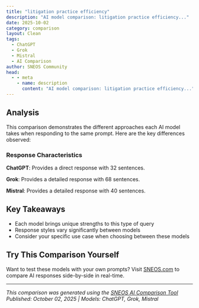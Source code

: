 ```yaml
---
title: "litigation practice efficiency"
description: "AI model comparison: litigation practice efficiency..."
date: 2025-10-02
category: comparison
layout: Clean
tags:
  - ChatGPT
  - Grok
  - Mistral
  - AI Comparison
author: SNEOS Community
head:
  - - meta
    - name: description
      content: "AI model comparison: litigation practice efficiency..."
---
```


<ChatComparison
  title="litigation practice efficiency"
  prompt="litigation practice efficiency"
  :responses='{"ChatGPT": "Litigation practice efficiency refers to the ability to manage and conduct litigation processes\u2014such as case preparation, discovery, motion practice, trial, and settlement negotiations\u2014in a way that maximizes results while minimizing wasted time, effort, and cost. Improving efficiency in litigation can benefit law firms, legal departments, and clients by reducing billable hours, speeding up case resolution, and enhancing overall outcomes.\n\nHere are some key strategies and tools to improve litigation practice efficiency:\n\n### 1. Case Management Systems\n- Use legal practice management software (e.g., Clio, MyCase, PracticePanther) to organize cases, track deadlines, store documents, and manage communications in a centralized platform.\n\n### 2. Document Automation\n- Automate the creation of standard forms, pleadings, and discovery requests using templates and document assembly tools to save time and reduce errors.\n\n### 3. E-Discovery Tools\n- Employ e-discovery software (e.g., Relativity, Logikcull) to efficiently collect, process, review, and analyze electronic evidence.\n\n### 4. Workflow Standardization\n- Develop standardized processes and checklists for common litigation tasks to ensure consistency and reduce redundant work.\n\n### 5. Delegation and Team Collaboration\n- Use task management platforms (e.g., Asana, Trello, Microsoft Teams) to assign responsibilities, monitor progress, and improve communication among legal teams and support staff.\n\n### 6. Alternative Dispute Resolution (ADR)\n- Explore mediation, arbitration, or settlement discussions early to potentially resolve disputes more quickly and economically than trial.\n\n### 7. Legal Research Tools\n- Utilize advanced legal research platforms (e.g., Westlaw Edge, Lexis\u002B, Bloomberg Law) featuring AI-powered analytics to quickly find relevant case law and statutes.\n\n### 8. Time Tracking and Billing Efficiency\n- Implement accurate time-tracking solutions and consider alternative fee arrangements (AFAs) to align incentives for efficient case handling.\n\n### 9. Continuous Learning and Training\n- Regularly train staff on new technology, litigation strategies, and compliance requirements to maintain high performance standards.\n\n### 10. Client Communication\n- Maintain transparent, timely communication with clients to manage expectations and reduce back-and-forth queries.\n\n---\n\nIf you want, I can provide recommendations tailored to a specific type of litigation or size of practice. Would that be helpful?", "Grok": "Litigation practice efficiency refers to the ability of legal professionals and law firms to manage litigation processes in a streamlined, cost-effective, and time-sensitive manner while achieving favorable outcomes for their clients. Improving efficiency in litigation practice involves optimizing workflows, leveraging technology, managing resources effectively, and reducing unnecessary delays or costs. Below are key strategies, tools, and concepts to enhance litigation practice efficiency:\n\n---\n\n### 1. Case Management and Organization\nEfficient litigation begins with proper organization and management of cases. Key practices include:\n- **Centralized Case Management Systems**: Use case management software (e.g., Clio, MyCase, or PracticePanther) to track deadlines, store documents, manage client communications, and monitor case progress.\n- **Standardized Processes**: Develop templates for common legal documents (e.g., pleadings, motions, discovery requests) to reduce repetitive work.\n- **Task Delegation**: Assign tasks to appropriate team members (e.g., paralegals for research, junior attorneys for drafting) to ensure efficient use of time and expertise.\n\n---\n\n### 2. Leverage Technology\nTechnology plays a critical role in improving efficiency in litigation. Key tools and innovations include:\n- **E-Discovery Tools**: Use software like Relativity, Logikcull, or Everlaw to manage large volumes of electronic evidence, conduct keyword searches, and organize discovery materials.\n- **Document Automation**: Automate the creation of legal documents using tools like HotDocs or Contract Express to save time on repetitive drafting.\n- **Legal Research Platforms**: Utilize efficient research tools like Westlaw, LexisNexis, or Bloomberg Law to quickly access case law, statutes, and secondary sources.\n- **Virtual Collaboration Tools**: Use platforms like Zoom or Microsoft Teams for remote depositions, client meetings, and team collaboration, reducing travel time and costs.\n- **AI and Analytics**: Implement AI tools for predictive case outcomes, contract review, and risk assessment to inform litigation strategy.\n\n---\n\n### 3. Effective Time Management\nTime is a critical resource in litigation. Improving time management can significantly boost efficiency:\n- **Calendaring and Deadlines**: Use digital calendars with automated reminders for court deadlines, filing dates, and discovery cutoffs.\n- **Prioritization**: Focus on high-impact tasks (e.g., motion drafting over administrative work) and address critical issues early to avoid last-minute rushes.\n- **Avoiding Over-Research**: Set clear objectives for legal research to avoid spending excessive time on low-value issues.\n\n---\n\n### 4. Cost Control and Budgeting\nLitigation can be expensive, so controlling costs is essential for efficiency:\n- **Transparent Billing**: Provide clients with regular updates on costs and detailed billing to avoid disputes and build trust.\n- **Alternative Fee Arrangements**: Consider flat fees, contingency fees, or phased billing instead of hourly rates to align costs with client expectations.\n- **Early Case Assessment**: Conduct a thorough analysis at the outset to evaluate the merits of the case, potential costs, and likelihood of success, helping to avoid unnecessary litigation.\n- **Settlement Strategies**: Encourage mediation or settlement when appropriate to reduce the time and expense of prolonged litigation.\n\n---\n\n### 5. Streamlined Discovery Process\nDiscovery is often the most time-consuming and costly phase of litigation. Efficiency can be improved by:\n- **Targeted Discovery Requests**: Limit requests to relevant documents and information to avoid overburdening opposing parties and reducing review time.\n- **Early Meet-and-Confer**: Collaborate with opposing counsel early to agree on discovery scope, timelines, and formats to minimize disputes.\n- **Proportionality**: Adhere to the principle of proportionality under the Federal Rules of Civil Procedure (or similar state rules) to ensure discovery is reasonable and relevant to the case\u2019s needs.\n\n---\n\n### 6. Client Communication and Expectation Management\nEfficient litigation requires clear and consistent communication with clients:\n- **Set Realistic Expectations**: Educate clients about timelines, costs, and potential outcomes to avoid misunderstandings.\n- **Regular Updates**: Provide periodic updates via email or client portals to keep clients informed without excessive meetings.\n- **Client Portals**: Use secure portals to share documents, invoices, and updates, reducing the need for repetitive communication.\n\n---\n\n### 7. Training and Team Development\nA skilled and well-coordinated team is essential for efficient litigation:\n- **Continuing Education**: Regularly train attorneys and staff on new technologies, legal developments, and best practices.\n- **Collaboration**: Foster a team-oriented approach to share knowledge, reduce duplication of effort, and solve problems collectively.\n- **Mentorship**: Pair junior attorneys with experienced litigators to improve skills and efficiency over time.\n\n---\n\n### 8. Pre-Trial Preparation\nThorough preparation before trial can save time and improve outcomes:\n- **Witness Preparation**: Prepare witnesses early to ensure clear and concise testimony, reducing surprises during trial.\n- **Motion Practice**: File motions (e.g., summary judgment) strategically to narrow issues or resolve cases without a full trial.\n- **Trial Technology**: Use presentation software (e.g., TrialDirector) to organize exhibits and deliver compelling arguments efficiently.\n\n---\n\n### 9. Post-Case Analysis\nContinuous improvement is key to long-term efficiency:\n- **Debriefing**: After a case concludes, hold a team debrief to evaluate what worked well and what could be improved.\n- **Data Tracking**: Monitor metrics like case duration, costs, and outcomes to identify trends and areas for improvement.\n- **Client Feedback**: Solicit client input to understand their experience and refine processes accordingly.\n\n---\n\n### 10. Ethical Considerations\nEfficiency should not compromise ethical obligations:\n- **Competence**: Ensure that efficiency measures (e.g., automation) do not lead to errors or substandard work.\n- **Confidentiality**: Protect client data when using cloud-based tools or third-party vendors.\n- **Zealous Representation**: Balance efficiency with the duty to advocate vigorously for the client\u2019s interests.\n\n---\n\nBy implementing these strategies and tools, law firms and litigation practitioners can reduce delays, lower costs, improve client satisfaction, and achieve better outcomes. Efficiency in litigation is not just about working faster\u2014it\u2019s about working smarter by aligning resources, technology, and strategy to meet the demands of modern legal practice. If you have a specific aspect of litigation efficiency in mind (e.g., technology adoption or cost control), let me know, and I can dive deeper into that topic!", "Mistral": "Improving efficiency in a litigation practice involves streamlining processes, leveraging technology, and optimizing workflows. Here are some strategies to enhance litigation practice efficiency:\n\n### 1. **Technology Integration**\n - **Case Management Software:** Use software like Clio, MyCase, or PracticePanther to manage cases, track deadlines, and organize documents.\n - **Document Automation:** Tools like HotDocs or ContractWorks can automate the creation of standard legal documents.\n - **E-Discovery Tools:** Utilize platforms like Relativity or Logikcull to manage and review electronic documents efficiently.\n - **Communication Tools:** Implement secure communication platforms like Slack or Microsoft Teams for internal and client communications.\n\n### 2. **Process Standardization**\n - **Checklists and Templates:** Develop standardized checklists and templates for common tasks and documents to ensure consistency and reduce errors.\n - **Workflow Automation:** Automate repetitive tasks such as document generation, email reminders, and client updates using workflow management tools.\n\n### 3. **Document Management**\n - **Digital Filing:** Maintain a digital filing system to easily access and manage documents.\n - **Version Control:** Use tools that track changes and maintain version control to avoid confusion and errors.\n\n### 4. **Time Management**\n - **Time Tracking:** Use time-tracking software to accurately bill clients and monitor productivity.\n - **Task Prioritization:** Prioritize tasks based on urgency and importance to ensure critical deadlines are met.\n\n### 5. **Client Communication**\n - **Client Portals:** Provide clients with secure portals to access case updates, documents, and communicate with the legal team.\n - **Regular Updates:** Establish a routine for providing regular updates to clients to keep them informed and manage expectations.\n\n### 6. **Collaboration**\n - **Team Collaboration Tools:** Use collaborative tools like Trello or Asana to manage tasks, assign responsibilities, and track progress.\n - **Virtual Meetings:** Conduct virtual meetings using platforms like Zoom or Webex to save time and facilitate collaboration.\n\n### 7. **Continuous Learning and Training**\n - **Professional Development:** Encourage continuous learning and training to stay updated with the latest legal developments and technologies.\n - **Knowledge Sharing:** Foster a culture of knowledge sharing within the team to leverage collective expertise.\n\n### 8. **Outsourcing and Delegation**\n - **Outsourcing Non-Core Tasks:** Outsource non-core tasks such as administrative work, document review, or transcription to specialized service providers.\n - **Delegation:** Delegate tasks to junior attorneys, paralegals, or support staff to free up senior attorneys for more complex work.\n\n### 9. **Data Analytics**\n - **Performance Metrics:** Use data analytics to track key performance indicators (KPIs) such as case outcomes, billable hours, and client satisfaction.\n - **Predictive Analytics:** Utilize predictive analytics to forecast case outcomes and optimize strategies.\n\n### 10. **Client Intake and Management**\n - **Efficient Intake Process:** Streamline the client intake process using automated forms and workflows to gather necessary information quickly.\n - **Client Relationship Management (CRM):** Use CRM software to manage client relationships, track interactions, and identify opportunities for cross-selling and upselling.\n\n### 11. **Legal Research**\n - **Research Tools:** Utilize advanced legal research tools like Westlaw, LexisNexis, or Fastcase to quickly find relevant case law and statutes.\n - **AI-Powered Research:** Leverage AI-powered research tools to automate the search for precedents and legal arguments.\n\n### 12. **Courtroom Technology**\n - **Trial Presentation Software:** Use software like TrialDirector or TrialPad to organize and present evidence effectively in court.\n - **Remote Hearings:** Be prepared for remote hearings with the right technology and training to ensure smooth proceedings.\n\nBy implementing these strategies, a litigation practice can significantly enhance its efficiency, reduce costs, and improve client satisfaction."}' 
  published-date="01:13"
/>

## Analysis

This comparison demonstrates the different approaches each AI model takes when responding to the same prompt. Here are the key differences observed:

### Response Characteristics

**ChatGPT**: Provides a direct response with 32 sentences. 

**Grok**: Provides a detailed response with 68 sentences. 

**Mistral**: Provides a detailed response with 40 sentences. 

## Key Takeaways

- Each model brings unique strengths to this type of query
- Response styles vary significantly between models
- Consider your specific use case when choosing between these models

## Try This Comparison Yourself

Want to test these models with your own prompts? Visit [SNEOS.com](https://sneos.com) to compare AI responses side-by-side in real-time.

---

*This comparison was generated using the [SNEOS AI Comparison Tool](https://sneos.com)*
*Published: October 02, 2025 | Models: ChatGPT, Grok, Mistral*

